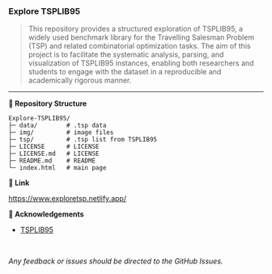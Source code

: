 ### Explore TSPLIB95

> This repository provides a structured exploration of TSPLIB95, a widely used benchmark library for the Travelling Salesman Problem (TSP) and related combinatorial optimization tasks. The aim of this project is to facilitate the systematic analysis, parsing, and visualization of TSPLIB95 instances, enabling both researchers and students to engage with the dataset in a reproducible and academically rigorous manner.

---

**📁 Repository Structure**

```
Explore-TSPLIB95/
├─ data/        # .tsp data
├─ img/         # image files
├─ tsp/         # .tsp list from TSPLIB95
├─ LICENSE      # LICENSE
├─ LICENSE.md   # LICENSE 
├─ README.md    # README
└─ index.html   # main page
```


**🔗 Link**

https://www.exploretsp.netlify.app/


**🙌 Acknowledgements**

- [TSPLIB95](https://www.math.uwaterloo.ca/tsp/tsplib95/)
<br>

*Any feedback or issues should be directed to the GitHub Issues.*
